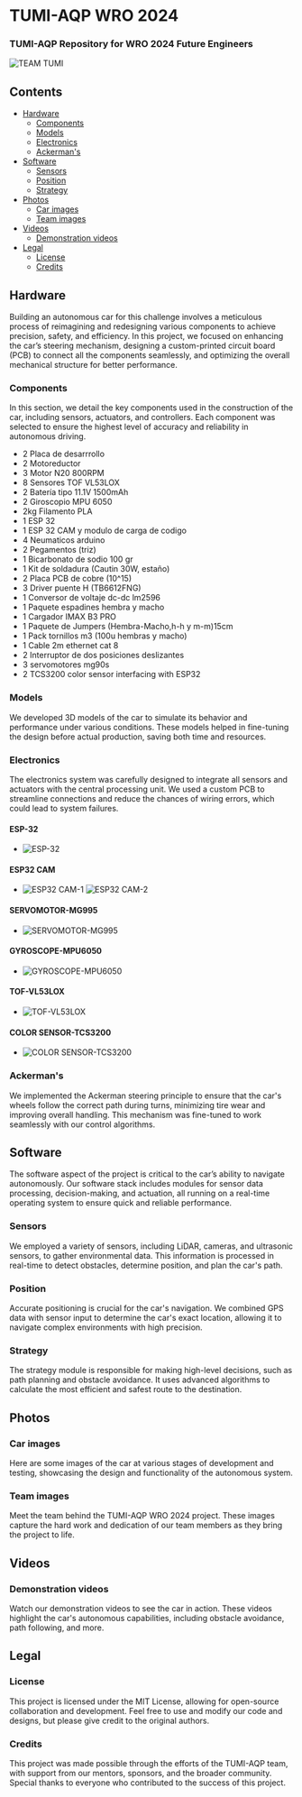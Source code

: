 # TUMI-AQP WRO 2024

### TUMI-AQP Repository for WRO 2024 Future Engineers

![TEAM TUMI](/T-PHOTOS/Formal-photo.jpg)

## Contents

- [Hardware](#hardware)
  - [Components](#components)
  - [Models](#models)
  - [Electronics](#electronics)
  - [Ackerman's](#ackermans)
- [Software](#software)
  - [Sensors](#sensors)
  - [Position](#position)
  - [Strategy](#strategy)
- [Photos](#photos)
  - [Car images](#car-images)
  - [Team images](#team-images)
- [Videos](#videos)
  - [Demonstration videos](#demonstration-videos)
- [Legal](#legal)
  - [License](#license)
  - [Credits](#credits)

## Hardware

Building an autonomous car for this challenge involves a meticulous process of reimagining and redesigning various components to achieve precision, safety, and efficiency. In this project, we focused on enhancing the car’s steering mechanism, designing a custom-printed circuit board (PCB) to connect all the components seamlessly, and optimizing the overall mechanical structure for better performance.

### Components

In this section, we detail the key components used in the construction of the car, including sensors, actuators, and controllers. Each component was selected to ensure the highest level of accuracy and reliability in autonomous driving.
- 2 Placa de desarrrollo
- 2 Motoreductor
- 3 Motor N20 800RPM
- 8 Sensores TOF VL53LOX
- 2 Batería tipo 11.1V 1500mAh
- 2 Giroscopio MPU 6050
- 2kg Filamento PLA
- 1 ESP 32
- 1 ESP 32 CAM y modulo de carga de codigo
- 4 Neumaticos arduino
- 2 Pegamentos (triz)
- 1 Bicarbonato de sodio 100 gr
- 1 Kit de soldadura (Cautin 30W, estaño)
- 2 Placa PCB de cobre (10^15)
- 3 Driver puente H (TB6612FNG)
- 1 Conversor de voltaje dc-dc lm2596
- 1 Paquete espadines hembra y macho
- 1 Cargador IMAX B3 PRO
- 1 Paquete de Jumpers (Hembra-Macho,h-h y m-m)15cm
- 1 Pack tornillos m3 (100u hembras y macho)
- 1 Cable 2m ethernet cat 8 
- 2 Interruptor de dos posiciones deslizantes 
- 3 servomotores mg90s
- 2 TCS3200 color sensor interfacing with ESP32
### Models

We developed 3D models of the car to simulate its behavior and performance under various conditions. These models helped in fine-tuning the design before actual production, saving both time and resources.

### Electronics

The electronics system was carefully designed to integrate all sensors and actuators with the central processing unit. We used a custom PCB to streamline connections and reduce the chances of wiring errors, which could lead to system failures.
#### ESP-32
-  ![ESP-32](/V-PHOTOS/SECOND-PROTOTYPE/OTHER-PHOTOS/ESP-32.jpeg)
#### ESP32 CAM
-  ![ESP32 CAM-1](V-PHOTOS/SECOND-PROTOTYPE/OTHER-PHOTOS/ESP-32_CAM-1.jpeg)
 ![ESP32 CAM-2](V-PHOTOS/SECOND-PROTOTYPE/OTHER-PHOTOS/ESP-32_CAM-2.jpeg)
#### SERVOMOTOR-MG995
- ![SERVOMOTOR-MG995](V-PHOTOS/SECOND-PROTOTYPE/OTHER-PHOTOS/SERVOMOTOR-MG995.png)
#### GYROSCOPE-MPU6050
- ![GYROSCOPE-MPU6050](V-PHOTOS/SECOND-PROTOTYPE/OTHER-PHOTOS/GIROSCOPIO-MPU6050.jpg)
#### TOF-VL53LOX
- ![TOF-VL53LOX](V-PHOTOS/SECOND-PROTOTYPE/OTHER-PHOTOS/TOF-VL53LOX.png)
#### COLOR SENSOR-TCS3200
- ![COLOR SENSOR-TCS3200](V-PHOTOS/SECOND-PROTOTYPE/OTHER-PHOTOS/COLOR-SENSOR-TCS3200.jpg)

### Ackerman's

We implemented the Ackerman steering principle to ensure that the car's wheels follow the correct path during turns, minimizing tire wear and improving overall handling. This mechanism was fine-tuned to work seamlessly with our control algorithms.

## Software

The software aspect of the project is critical to the car’s ability to navigate autonomously. Our software stack includes modules for sensor data processing, decision-making, and actuation, all running on a real-time operating system to ensure quick and reliable performance.

### Sensors

We employed a variety of sensors, including LiDAR, cameras, and ultrasonic sensors, to gather environmental data. This information is processed in real-time to detect obstacles, determine position, and plan the car's path.

### Position

Accurate positioning is crucial for the car's navigation. We combined GPS data with sensor input to determine the car's exact location, allowing it to navigate complex environments with high precision.

### Strategy

The strategy module is responsible for making high-level decisions, such as path planning and obstacle avoidance. It uses advanced algorithms to calculate the most efficient and safest route to the destination.

## Photos

### Car images

Here are some images of the car at various stages of development and testing, showcasing the design and functionality of the autonomous system.

### Team images

Meet the team behind the TUMI-AQP WRO 2024 project. These images capture the hard work and dedication of our team members as they bring the project to life.

## Videos

### Demonstration videos

Watch our demonstration videos to see the car in action. These videos highlight the car's autonomous capabilities, including obstacle avoidance, path following, and more.

## Legal

### License

This project is licensed under the MIT License, allowing for open-source collaboration and development. Feel free to use and modify our code and designs, but please give credit to the original authors.

### Credits

This project was made possible through the efforts of the TUMI-AQP team, with support from our mentors, sponsors, and the broader community. Special thanks to everyone who contributed to the success of this project.
